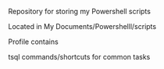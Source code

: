 Repository for storing my Powershell scripts

Located in My Documents/Powershelll/scripts

Profile contains

tsql commands/shortcuts for common tasks